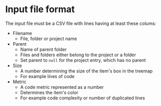 # Input file format

The input file must be a CSV file with lines having at least these colums:

* Filename
  * File, folder or project name
* Parent
  * Name of parent folder
  * Files and folders either belong to the project or a folder
  * Set parent to `null` for the project entry, which has no parent
* Size
  * A number determining the size of the item's box in the treemap
  * For example lines of code
* Metric
  * A code metric represented as a number
  * Determines the item's color
  * For example code complexity or number of duplicated lines
